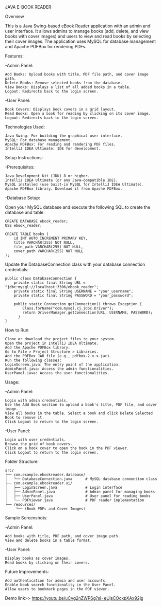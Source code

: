 JAVA E-BOOK READER

Overview

This is a Java Swing-based eBook Reader application with an admin and user interface. It allows admins to manage books (add, delete, and view books with cover images) and users to view and read books by selecting their cover images. The application uses MySQL for database management and Apache PDFBox for rendering PDFs.

Features:

-Admin Panel:

    Add Books: Upload books with title, PDF file path, and cover image path.
    Delete Books: Remove selected books from the database.
    View Books: Displays a list of all added books in a table.
    Logout: Redirects back to the login screen.

-User Panel:

    Book Covers: Displays book covers in a grid layout.
    Read Books: Open a book for reading by clicking on its cover image.
    Logout: Redirects back to the login screen.

Technologies Used:

    Java Swing: For building the graphical user interface.
    MySQL: For database management.
    Apache PDFBox: For reading and rendering PDF files.
    IntelliJ IDEA Ultimate: IDE for development.

Setup Instructions:

-Prerequisites:

    Java Development Kit (JDK) 8 or higher.
    IntelliJ IDEA Ultimate (or any Java-compatible IDE).
    MySQL installed (use built-in MySQL for IntelliJ IDEA Ultimate).
    Apache PDFBox library. Download it from Apache PDFBox.

-Database Setup:

Open your MySQL database and execute the following SQL to create the database and table:


    CREATE DATABASE ebook_reader;
    USE ebook_reader;

    CREATE TABLE books (
        id INT AUTO_INCREMENT PRIMARY KEY,
        title VARCHAR(255) NOT NULL,
        file_path VARCHAR(255) NOT NULL,
        cover_path VARCHAR(255) NOT NULL
    );
    
Update the DatabaseConnection class with your database connection credentials:

    public class DatabaseConnection {
        private static final String URL = "jdbc:mysql://localhost:3306/ebook_reader";
        private static final String USERNAME = "your_username";
        private static final String PASSWORD = "your_password";

        public static Connection getConnection() throws Exception {
            Class.forName("com.mysql.cj.jdbc.Driver");
            return DriverManager.getConnection(URL, USERNAME, PASSWORD);
          }
    }
    
How to Run:

    Clone or download the project files to your system.
    Open the project in IntelliJ IDEA Ultimate.
    Add the Apache PDFBox library:
    Go to File > Project Structure > Libraries.
    Add the PDFBox JAR file (e.g., pdfbox-2.x.x.jar).
    Run the following classes:
    LoginScreen.java: The entry point of the application.
    AdminPanel.java: Access the admin functionalities.
    UserPanel.java: Access the user functionalities.

Usage:

-Admin Panel:

    Login with admin credentials.
    Use the Add Book section to upload a book's title, PDF file, and cover image.
    View all books in the table. Select a book and click Delete Selected Book to remove it.
    Click Logout to return to the login screen.

-User Panel:

    Login with user credentials.
    Browse the grid of book covers.
    Click on a book cover to open the book in the PDF viewer.
    Click Logout to return to the login screen.

Folder Structure:

    src/
    ├── com.example.ebookreader.database/
    │   └── DatabaseConnection.java      # MySQL database connection class
    ├── com.example.ebookreader.ui/
    │   ├── LoginScreen.java             # Login interface
    │   ├── AdminPanel.java              # Admin panel for managing books
    │   ├── UserPanel.java               # User panel for reading books
    │   └── PDFViewer.java               # PDF reader implementation
    └── resources/
         └── (Book PDFs and Cover Images)

Sample Screenshots:

-Admin Panel:

    Add books with title, PDF path, and cover image path.
    View and delete books in a table format.

-User Panel:

    Display books as cover images.
    Read books by clicking on their covers.
    
Future Improvements:

    Add authentication for admin and user accounts.
    Enable book search functionality in the User Panel.
    Allow users to bookmark pages in the PDF viewer.

Demo link>>
https://youtu.be/uCvg2nZWP6g?si=eUjsCOcxpXAx92jg
